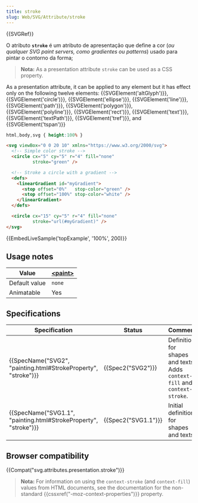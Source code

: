```yaml
---
title: stroke
slug: Web/SVG/Attribute/stroke
---
```


{{SVGRef}}

O atributo **`stroke`** é um atributo de apresentação que define a cor (_ou qualquer SVG_ _paint servers, como gradientes ou patterns_) usado para pintar o contorno da forma;

> **Nota:** As a presentation attribute `stroke` can be used as a CSS property.

As a presentation attribute, it can be applied to any element but it has effect only on the following twelve elements: {{SVGElement('altGlyph')}}, {{SVGElement('circle')}}, {{SVGElement('ellipse')}}, {{SVGElement('line')}}, {{SVGElement('path')}}, {{SVGElement('polygon')}}, {{SVGElement('polyline')}}, {{SVGElement('rect')}}, {{SVGElement('text')}}, {{SVGElement('textPath')}}, {{SVGElement('tref')}}, and {{SVGElement('tspan')}}

```css hidden
html,body,svg { height:100% }
```

```html
<svg viewBox="0 0 20 10" xmlns="https://www.w3.org/2000/svg">
  <!-- Simple color stroke -->
  <circle cx="5" cy="5" r="4" fill="none"
          stroke="green" />

  <!-- Stroke a circle with a gradient -->
  <defs>
    <linearGradient id="myGradient">
      <stop offset="0%"   stop-color="green" />
      <stop offset="100%" stop-color="white" />
    </linearGradient>
  </defs>

  <circle cx="15" cy="5" r="4" fill="none"
          stroke="url(#myGradient)" />
</svg>
```

{{EmbedLiveSample('topExample', '100%', 200)}}

## Usage notes

| Value         | **[\<paint>](/docs/Web/SVG/Content_type#Paint)** |
| ------------- | ------------------------------------------------ |
| Default value | `none`                                           |
| Animatable    | Yes                                              |

## Specifications

| Specification                                                                        | Status                   | Comment                                                                    |
| ------------------------------------------------------------------------------------ | ------------------------ | -------------------------------------------------------------------------- |
| {{SpecName("SVG2", "painting.html#StrokeProperty", "stroke")}} | {{Spec2("SVG2")}} | Definition for shapes and texts. Adds `context-fill` and `context-stroke`. |
| {{SpecName("SVG1.1", "painting.html#StrokeProperty", "stroke")}} | {{Spec2("SVG1.1")}} | Initial definition for shapes and texts                                    |

## Browser compatibility

{{Compat("svg.attributes.presentation.stroke")}}

> **Nota:** For information on using the `context-stroke` (and `context-fill`) values from HTML documents, see the documentation for the non-standard {{cssxref("-moz-context-properties")}} property.
